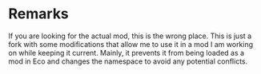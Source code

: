 # Remarks
If you are looking for the actual mod, this is the wrong place. This is just a fork with some modifications that allow me to use it in a mod I am working on while keeping it current. Mainly, it prevents it from being loaded as a mod in Eco and changes the namespace to avoid any potential conflicts.
